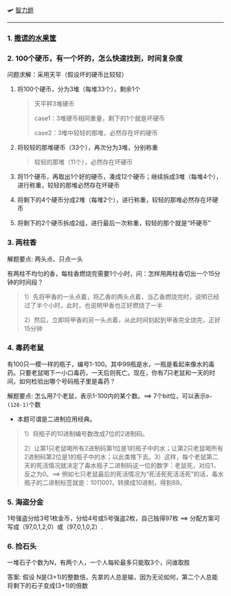 :small_airplane: [智力题](https://blog.csdn.net/midi666/article/details/105230879)

---



### 1. [撒谎的水果筐](https://baijiahao.baidu.com/s?id=1621800186425073172&wfr=spider&for=pc)



### 2. 100个硬币，有一个坏的，怎么快速找到，时间复杂度

问题求解：采用天平（假设坏的硬币比较轻）

1. 将100个硬币，分为3堆（每堆33个），剩余1个

   > 天平秤3堆硬币
   >
   > case1：3堆硬币相同重量，剩下的1个就是坏硬币
   >
   > case2：3堆中较轻的那堆，必然存在坏的硬币

2. 将较轻的那堆硬币（33个），再次分为3堆，分别称重

   > 较轻的那堆（11个），必然存在坏硬币

3. 将11个硬币，再取出1个好的硬币，凑成12个硬币；继续拆成3堆（每堆4个），进行称重，较轻的那堆必然存在坏硬币

4. 将剩下的4个硬币分成2堆（每堆2个），进行称重，较轻的那堆必然存在坏硬币

5. 将剩下的2个硬币拆成2组，进行最后一次称重，较轻的那个就是“坏硬币”

### 3. 两柱香

解题要点: 两头点、只点一头

有两柱不均匀的香，每柱香燃烧完需要1个小时，问：怎样用两柱香切出一个15分钟的时间段？

> 1）先将甲香的一头点着，将乙香的两头点着，当乙香燃烧完时，说明已经过了半个小时，此时，也说明甲香也正好燃烧了一半
>
> 2）然后，立即将甲香的另一头点着，从此时间刻起到甲香完全烧完，正好15分钟

### 4. 毒药老鼠

有100只一模一样的瓶子，编号1-100。其中99瓶是水，一瓶是看起来像水的毒药。只要老鼠喝下一小口毒药，一天后则死亡。现在，你有7只老鼠和一天的时间，如何检验出哪个号码瓶子里是毒药？

解题要点: 怎么用7个老鼠，表示1-100内的某个数。==> 7个bit位，可以表示`0~(128-1)`个数

- 本题可谓是二进制应用经典。

> 1）将瓶子的10进制编号数改成7位的2进制码。
>
> 2）让第1只老鼠喝所有2进制码第1位是1的瓶子中的水；让第2只老鼠喝所有2进制码第2位是1的瓶子中的水；以此类推下去。3）这样，每个老鼠第二天的死活情况就决定了毒水瓶子二进制码这一位的数字：老鼠死，对应1，反之为0。==> 例如七只老鼠最后的死活情况为“死活死死活活死”的话，毒水瓶子的二进制标签就是：1011001，转换成10进制，得到89。

### 5. 海盗分金

1号强盗分给3号1枚金币，分给4号或5号强盗2枚，自己独得97枚 ==> 分配方案可写成（97,0,1,2,0）或（97,0,1,0,2）. 

### 6. 捡石头

一堆石子个数为N，有两个人，一个人每轮最多只能取3个，问谁取胜

答案: 假设 N是(3+1)的整数倍，先拿的人总是输，因为无论如何，第二个人总能将剩下的石子变成(3+1)的倍数



